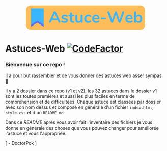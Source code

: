 <div align="center">
  <img src="https://github.com/DoctorPok42/Astuces-Web/blob/main/V1/IMG/logo.png">
</div>

# Astuces-Web [![CodeFactor](https://www.codefactor.io/repository/github/doctorpok42/astuces-web/badge)](https://www.codefactor.io/repository/github/doctorpok42/astuces-web)

### Bienvenue sur ce repo !

Il a pour but rassembler et de vous donner des astuces web asser sympas :eyes:

Il y a 2 dossier dans ce repo (v1 et v2), les 32 astuces dans le dossier v1 sont les toutes premières et aussi les plus faciles en terme de compréhension et de difficultées.
Chaque astuce est classées par dossier avec son nom dessus et composé en générale d'un fichier `index.html`, `style.css` et d'un `README.md`

Dans ce *README* après vous avoir fait l'inventaire des fichiers je vous donne en générale des choses que vous pouvez changer pour améliorée l'astuce et vous l'appropriée.

[ - DoctorPok ]
